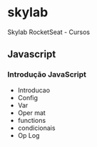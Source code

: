 # skylab
Skylab RocketSeat - Cursos

## Javascript

### Introdução JavaScript

* Introducao
* Config
* Var
* Oper mat
* functions
* condicionais
* Op Log